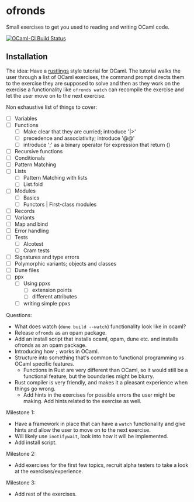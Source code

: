 # ofronds

Small exercises to get you used to reading and writing OCaml code.

[![OCaml-CI Build Status](https://img.shields.io/endpoint?url=https%3A%2F%2Fci.ocamllabs.io%2Fbadge%2Focurrent%2Focaml-ci%2Fmaster&logo=ocaml)](https://ci.ocamllabs.io/github/gs0510/ofronds)

## Installation

The idea:
Have a [rustlings](https://github.com/rust-lang/rustlings) style tutorial for OCaml. The tutorial walks the user through a list of OCaml exercises, the command prompt directs them to the exercise they are supposed to solve and then as they work on the exercise a functionality like `ofronds watch` can recompile the exercise and let the user move on to the next exercise.

Non exhaustive list of things to cover:

- [ ] Variables
- [ ] Functions
    - [ ] Make clear that they are curried; introduce '|>'
    - [ ] precedence and associativity; introduce '@@'
    - [ ] introduce ';' as a binary operator for expression that return ()
- [ ] Recursive functions
- [ ] Conditionals
- [ ] Pattern Matching
- [ ] Lists
    - [ ] Pattern Matching with lists
    - [ ] List.fold 
- [ ] Modules
    - [ ] Basics
    - [ ] Functors | First-class modules
- [ ] Records
- [ ] Variants
- [ ] Map and bind
- [ ] Error handling
- [ ] Tests
   - [ ] Alcotest
   - [ ] Cram tests
- [ ] Signatures and type errors
- [ ] Polymorphic variants; objects and classes
- [ ] Dune files
- [ ] ppx
    - [ ] Using ppxs
        - [ ] extension points
        - [ ] different attributes
    - [ ] writing simple ppxs

Questions:
- What does watch (`dune build --watch`) functionality look like in ocaml?
- Release `ofronds` as an opam package.
- Add an install script that installs ocaml, opam, dune etc. and installs ofronds as an opam package.
- Introducing how `;` works in OCaml.
- Structure into something that's common to functional programming vs OCaml specific features.
    - Functions in Rust are very different than OCaml, so it would still be a functional feature, but the boundaries might be blurry.
- Rust compiler is very friendly, and makes it a pleasant experience when things go wrong.
    - Add hints in the exercises for possible errors the user might be making. Add hints related to the exercise as well.

Milestone 1:
- Have a framework in place that can have a `watch` functionality and give hints and allow the user to move on to the next exercise.
- Will likely use `inotifywait`, look into how it will be implemented. 
- Add install script.

Milestone 2:
- Add exercises for the first few topics, recruit alpha testers to take a look at the exercises/experience.

Milestone 3:
- Add rest of the exercises.
